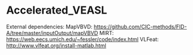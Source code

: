 # Accelerated_VEASL

External dependencies: MapVBVD: https://github.com/CIC-methods/FID-A/tree/master/inputOutput/mapVBVD
                       MIRT: https://web.eecs.umich.edu/~fessler/code/index.html
                       VLFeat: http://www.vlfeat.org/install-matlab.html
                       